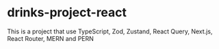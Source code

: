 # drinks-project-react
 
 This is a project that use TypeScript, Zod, Zustand, React Query, Next.js, React Router, MERN and PERN

